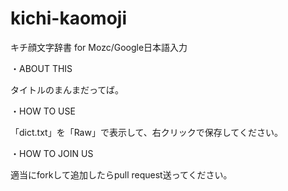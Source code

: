 kichi-kaomoji
=============

キチ顔文字辞書 for Mozc/Google日本語入力

・ABOUT THIS

タイトルのまんまだってば。

・HOW TO USE

「dict.txt」を「Raw」で表示して、右クリックで保存してください。

・HOW TO JOIN US

適当にforkして追加したらpull request送ってください。
